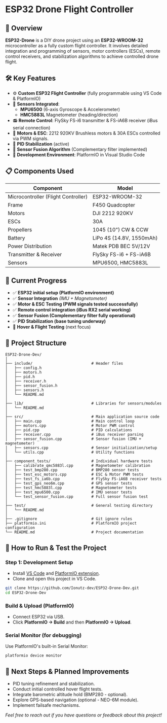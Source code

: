 # ESP32 Drone Flight Controller

## 📖 **Overview**

**ESP32-Drone** is a DIY drone project using an **ESP32-WROOM-32** microcontroller as a fully custom flight controller. It involves detailed integration and programming of sensors, motor controllers (ESCs), remote control receivers, and stabilization algorithms to achieve controlled drone flight.

## 🛠️ **Key Features**

- ⚙️ **Custom ESP32 Flight Controller** (fully programmable using VS Code & PlatformIO)
- 📡 **Sensors Integrated**:
  - **MPU6500** (6-axis Gyroscope & Accelerometer)
  - **HMC5883L** Magnetometer (heading/direction)
- 📻 **Remote Control**: FlySky FS-i6 transmitter & FS-iA6B receiver (iBus serial connection)
- 🚁 **Motors & ESC**: 2212 920KV Brushless motors & 30A ESCs controlled via PWM signals.
- 🧭 **PID Stabilization** (active)
- 🔄 **Sensor Fusion Algorithm** (Complementary filter implemented)
- 🧰 **Development Environment**: PlatformIO in Visual Studio Code

## 📋 **Components Used**

| Component                           | Model                    |
| ----------------------------------- | ------------------------ |
| Microcontroller (Flight Controller) | ESP32-WROOM-32           |
| Frame                               | F450 Quadcopter          |
| Motors                              | DJI 2212 920KV           |
| ESCs                                | 30A                      |
| Propellers                          | 1045 (10") CW & CCW      |
| Battery                             | LiPo 4S (14.8V, 1550mAh) |
| Power Distribution                  | Matek PDB BEC 5V/12V     |
| Transmitter & Receiver              | FlySky FS-i6 + FS-iA6B   |
| Sensors                             | MPU6500, HMC5883L        |

## 🚀 **Current Progress**

- ✅ **ESP32 initial setup (PlatformIO environment)**
- ✅ **Sensor Integration** _(IMU + Magnetometer)_
- ✅ **Motor & ESC Testing (PWM signals tested successfully)**
- ✅ **Remote control integration (iBus RX2 serial working)**
- ✅ **Sensor Fusion (Complementary filter fully operational)**
- ✅ **PID Stabilization (base tuning underway)**
- 🚁 **Hover & Flight Testing** (next focus)

## 📂 **Project Structure**

```
ESP32-Drone-Dev/
│
├── include/                          # Header files
│   ├── config.h
│   ├── motors.h
│   ├── pid.h
│   ├── receiver.h
│   ├── sensor_fusion.h
│   ├── sensors.h
│   └── README.md
│
├── lib/                              # Libraries for sensors/modules
│   └── README.md
│
├── src/                              # Main application source code
│   ├── main.cpp                      # Main control loop
│   ├── motors.cpp                    # Motor PWM control
│   ├── pid.cpp                       # PID calculations
│   ├── receiver.cpp                  # iBus receiver parsing
│   ├── sensor_fusion.cpp             # Sensor fusion (IMU + magnetometer)
│   ├── sensors.cpp                   # Sensor initialization/setup
│   └── utils.cpp                     # Utility functions
│
├── component_tests/                  # Individual hardware tests
│   ├── calibrate_qmc5883l.cpp        # Magnetometer calibration
│   ├── test_bmp280.cpp               # BMP280 sensor tests
│   ├── test_esc_motors.cpp           # ESC & Motor PWM tests
│   ├── test_fs_ia6b.cpp              # FlySky FS-iA6B receiver tests
│   ├── test_gps_neo6m.cpp            # GPS sensor tests
│   ├── test_hmc5883l.cpp             # Magnetometer tests
│   ├── test_mpu6500.cpp              # IMU sensor tests
│   └── test_sensor_fusion.cpp        # Full sensor fusion test
│
├── test/                             # General testing directory
│   └── README.md
│
├── .gitignore                        # Git ignore rules
├── platformio.ini                    # PlatformIO project configuration
└── README.md                         # Project documentation
```

## 🔧 **How to Run & Test the Project**

### **Step 1: Development Setup**

- Install [VS Code](https://code.visualstudio.com/) and [PlatformIO extension](https://platformio.org/platformio-ide).
- Clone and open this project in VS Code.

```bash
git clone https://github.com/Ionutz-dev/ESP32-Drone-Dev.git
cd ESP32-Drone-Dev
```

### **Build & Upload (PlatformIO)**

- Connect ESP32 via USB.
- Click **PlatformIO → Build** and then **PlatformIO → Upload**.

### **Serial Monitor (for debugging)**

Use PlatformIO's built-in Serial Monitor:

```bash
platformio device monitor
```

## 📌 **Next Steps & Planned Improvements**

- PID tuning refinement and stabilization.
- Conduct initial controlled hover flight tests.
- Integrate barometric altitude hold (BMP280 - optional).
- Explore GPS-based navigation (optional - NEO-6M module).
- Implement failsafe mechanisms.

_Feel free to reach out if you have questions or feedback about this project!_
